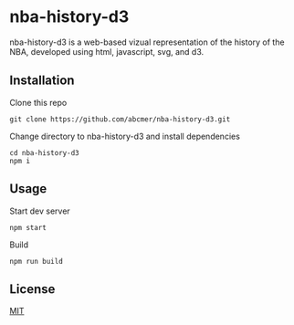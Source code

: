 # nba-history-d3

nba-history-d3 is a web-based vizual representation of the history of the NBA, developed using html, javascript, svg, and d3.

## Installation

Clone this repo
```
git clone https://github.com/abcmer/nba-history-d3.git
```

Change directory to nba-history-d3 and install dependencies

```
cd nba-history-d3
npm i
```

## Usage

Start dev server
```
npm start
```
Build
```
npm run build
```

## License
[MIT](https://choosealicense.com/licenses/mit/)